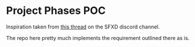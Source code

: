 # Project Phases POC

Inspiration taken from [this thread](https://discord.com/channels/246568944213819393/348054624256786434/1324773044325060711) on the SFXD discord channel.

The repo here pretty much implements the requirement outlined there as is.
